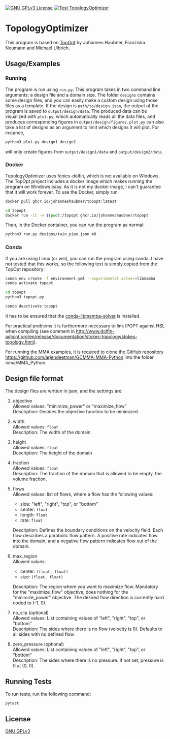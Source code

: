 [![GNU GPLv3 License](https://img.shields.io/github/license/Emilinya/TopologyOptimizer)](https://choosealicense.com/licenses/gpl-3.0/)
[![Test TopologyOptimizer](https://github.com/Emilinya/TopologyOptimizer/actions/workflows/test-TopOpt.yml/badge.svg?style=plastic)](https://github.com/Emilinya/TopologyOptimizer/actions/workflows/test-TopOpt.yml)

# TopologyOptimizer 

This program is based on [TopOpt](https://github.com/JohannesHaubner/TopOpt) by Johannes Haubner, Franziska Neumann and Michael Ulbrich. 

## Usage/Examples

### Running
The program is run using `run.py`. This program takes in two command line arguments; a design file and a domain size. The folder `designs` contains some design files, and you can easily make a custom design using those files as a template. If the design is `path/to/design.json`, the output of the program is saved to `output/design/data`. The produced data can be visualized with `plot.py`, which automatically reads all the data files, and produces corresponding figures in `output/design/figures`. `plot.py` can also take a list of designs as an argument to limit which designs it will plot. For instance,
```bash
python3 plot.py design1 design2
```
will only create figures from `output/design1/data` and `output/design2/data`.

### Docker
TopologyOptimizer uses fenics-dolfin, which is not available on Windows. The TopOpt project includes a docker image which makes running the program on Windows easy. As it is not my docker image, I can't guarantee that it will work forever. To use the Docker, simply run

```bash
docker pull ghcr.io/johanneshaubner/topopt:latest

cd topopt
docker run -it -v $(pwd):/topopt ghcr.io/johanneshaubner/topopt
```

Then, in the Docker container, you can run the program as normal:
```bash
python3 run.py designs/twin_pipe.json 40
```

### Conda
If you are using Linux (or wsl), you can run the program using conda. I have not tested that this works, so the following text is simply copied from the TopOpt repository:

```bash
conda env create -f environment.yml --experimental-solver=libmamba
conda activate topopt

cd topopt
python3 topopt.py

conda deactivate topopt
```

It has to be ensured that the [conda-libmamba-solver](https://github.com/conda-incubator/conda-libmamba-solver) is installed.

For practical problems it is furthermore necessary to link IPOPT against HSL when compiling (see comment in http://www.dolfin-adjoint.org/en/release/documentation/stokes-topology/stokes-topology.html).

For running the MMA examples, it is required to clone the GitHub repository https://github.com/arjendeetman/GCMMA-MMA-Python into the folder mma/MMA_Python.

## Design file format
The design files are written in json, and the settings are:
1. objective \
    Allowed values: "minimize_power" or "maximize_flow" \
    Description: Decides the objective function to be minimized.
2. width \
    Allowed values: `float` \
    Description: The width of the domain
3. height \
    Allowed values: `float` \
    Description: The height of the domain
4. fraction \
    Allowed values: `float` \
    Description: The fraction of the domain that is allowed to be empty, the volume fraction.
5. flows \
    Allowed values: list of flows, where a flow has the following values:
    - side: "left", "right", "top", or "bottom"
    - center: `float`
    - length: `float`
    - rate: `float`

    Description: Defines the boundary conditions on the velocity field. Each flow describes a parabolic flow pattern. A positive rate indicates flow into the domain, and a negative flow pattern indicates flow out of the domain.
7. max_region \
    Allowed values: 
    - center: `(float, float)`
    - size: `(float, float)`

    Description: The region where you want to maximize flow. Mandatory for the "maximize_flow" objective, does nothing for the "minimize_power" objective. The desired flow direction is currently hard coded to (-1, 0).
6. no_slip (optional) \
    Allowed values: List containing values of "left", "right", "top", or "bottom" \
    Description: The sides where there is no flow (velocity is 0). Defaults to all sides with no defined flow.
7. zero_pressure (optional) \
    Allowed values: List containing values of "left", "right", "top", or "bottom" \
    Description: The sides where there is no pressure. If not set, pressure is 0 at (0, 0).

## Running Tests
To run tests, run the following command:
```bash
pytest
```

## License

[GNU GPLv3](https://choosealicense.com/licenses/gpl-3.0/)
